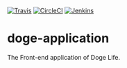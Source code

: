 [![Travis](https://travis-ci.org/doge-life/doge-application.svg?branch=master)](https://travis-ci.org/doge-life/doge-application)
[![CircleCI](https://circleci.com/gh/doge-life/doge-application.svg?style=svg)](https://circleci.com/gh/doge-life/doge-application)
[![Jenkins](http://ec2-107-21-21-140.compute-1.amazonaws.com/buildStatus/icon?job=doge-life/doge-application/add-jenkins-and-travis)](http://ec2-107-21-21-140.compute-1.amazonaws.com/job/doge-life/job/doge-application/job/add-jenkins-and-travis/)

# doge-application
The Front-end application of Doge Life.
